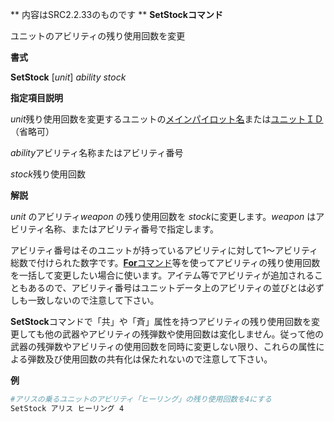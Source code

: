 ** 内容はSRC2.2.33のものです **
**SetStockコマンド**

ユニットのアビリティの残り使用回数を変更

**書式**

**SetStock** [*unit*] *ability stock*

**指定項目説明**

*unit*残り使用回数を変更するユニットの[メインパイロット名](メインパイロット名.md)または[ユニットＩＤ](ユニットＩＤ.md)（省略可）

*ability*アビリティ名称またはアビリティ番号

*stock*残り使用回数

**解説**

*unit* のアビリティ*weapon* の残り使用回数を *stock*に変更します。*weapon* はアビリティ名称、またはアビリティ番号で指定します。

アビリティ番号はそのユニットが持っているアビリティに対して1～アビリティ総数で付けられた数字です。[**For**コマンド](Forコマンド.md)等を使ってアビリティの残り使用回数を一括して変更したい場合に使います。アイテム等でアビリティが追加されることもあるので、アビリティ番号はユニットデータ上のアビリティの並びとは必ずしも一致しないので注意して下さい。

**SetStock**コマンドで「共」や「斉」属性を持つアビリティの残り使用回数を変更しても他の武器やアビリティの残弾数や使用回数は変化しません。従って他の武器の残弾数やアビリティの使用回数を同時に変更しない限り、これらの属性による弾数及び使用回数の共有化は保たれないので注意して下さい。

**例**
```sh
#アリスの乗るユニットのアビリティ「ヒーリング」の残り使用回数を4にする
SetStock アリス ヒーリング 4
```

